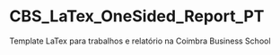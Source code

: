 # CBS_LaTex_OneSided_Report_PT
Template LaTex para trabalhos e relatório na Coimbra Business School
